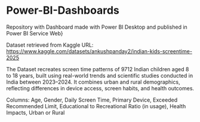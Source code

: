 # Power-BI-Dashboards
Repository with Dashboard made with Power BI Desktop and published in Power BI Service Web}

Dataset retrieved from Kaggle
URL: https://www.kaggle.com/datasets/ankushpanday2/indian-kids-screentime-2025

The Dataset recreates screen time patterns of 9712 Indian children aged 8 to 18 years, built using real-world trends and scientific studies conducted in India between 2023–2024. It combines urban and rural demographics, reflecting differences in device access, screen habits, and health outcomes.

Columns: Age, Gender, Daily Screen Time, Primary Device, Exceeded Recommended Limit, Educational to Recreational Ratio (in usage), 
Health Impacts, Urban or Rural
